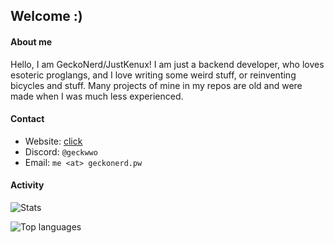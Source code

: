 ## Welcome :)

#### About me
Hello, I am GeckoNerd/JustKenux! I am just a backend developer, 
who loves esoteric proglangs, 
and I love writing some weird stuff, or reinventing bicycles 
and stuff. Many projects of mine in my repos are old and were 
made when I was much less experienced.

#### Contact
- Website: [click](https://geckonerd.pw)
- Discord: `@geckwwo`
- Email: `me <at> geckonerd.pw`

#### Activity

![Stats](https://github-readme-stats.vercel.app/api?username=RedLeader167&theme=dark&show_icons=true)

![Top languages](https://github-readme-stats.vercel.app/api/top-langs/?username=RedLeader167&theme=dark&layout=compact)
